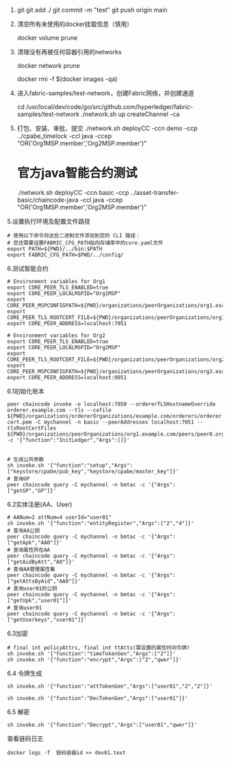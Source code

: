 1. git
   git add ./
   git commit -m "test"
   git push origin main 
2. 清空所有未使用的docker挂载信息（慎用）

   docker volume prune

3. 清理没有再被任何容器引用的networks

   docker network prune

   docker rmi -f $(docker images -qa)

4. 进入fabric-samples/test-network，创建Fabric网络，并创建通道

   cd /usr/local/dev/code/go/src/github.com/hyperledger/fabric-samples/test-network
   ./network.sh up createChannel -ca

5. 打包、安装、审批、提交
   ./network.sh deployCC -ccn demo -ccp ../cpabe_timelock -ccl java -ccep "OR('Org1MSP.member','Org2MSP.member')"
   # 官方java智能合约测试
   ./network.sh deployCC -ccn basic -ccp ../asset-transfer-basic/chaincode-java -ccl java -ccep "OR('Org1MSP.member','Org2MSP.member')"

5.设置执行环境及配置文件路径

    # 使用以下命令将这些二进制文件添加到您的 CLI 路径：
    # 您还需要设置FABRIC_CFG_PATH指向存储库中的core.yaml文件
    export PATH=${PWD}/../bin:$PATH
    export FABRIC_CFG_PATH=$PWD/../config/

6.测试智能合约

    # Environment variables for Org1
    export CORE_PEER_TLS_ENABLED=true
    export CORE_PEER_LOCALMSPID="Org1MSP"
    export CORE_PEER_MSPCONFIGPATH=${PWD}/organizations/peerOrganizations/org1.example.com/users/Admin@org1.example.com/msp
    export CORE_PEER_TLS_ROOTCERT_FILE=${PWD}/organizations/peerOrganizations/org1.example.com/peers/peer0.org1.example.com/tls/ca.crt
    export CORE_PEER_ADDRESS=localhost:7051
    
    # Environment variables for Org2
    export CORE_PEER_TLS_ENABLED=true
    export CORE_PEER_LOCALMSPID="Org2MSP"
    export CORE_PEER_TLS_ROOTCERT_FILE=${PWD}/organizations/peerOrganizations/org2.example.com/peers/peer0.org2.example.com/tls/ca.crt
    export CORE_PEER_MSPCONFIGPATH=${PWD}/organizations/peerOrganizations/org2.example.com/users/Admin@org2.example.com/msp
    export CORE_PEER_ADDRESS=localhost:9051

6.1初始化账本

    peer chaincode invoke -o localhost:7050 --ordererTLSHostnameOverride orderer.example.com --tls --cafile ${PWD}/organizations/ordererOrganizations/example.com/orderers/orderer.example.com/msp/tlscacerts/tlsca.example.com-cert.pem -C mychannel -n basic --peerAddresses localhost:7051 --tlsRootCertFiles ${PWD}/organizations/peerOrganizations/org1.example.com/peers/peer0.org1.example.com/tls/ca.crt -c '{"function":"InitLedger","Args":[]}'
     
    
    # 生成公共参数
    sh invoke.sh '{"function":"setup","Args":["keystore/cpabe/pub_key","keystore/cpabe/master_key"]}'
    # 查询GP
    peer chaincode query -C mychannel -n bmtac -c '{"Args":["getGP","GP"]}'

6.2实体注册(AA、User)

    # AANum=2 attNum=4 userId="user01"
    sh invoke.sh '{"function":"entityRegister","Args":["2","4"]}'
    # 查询AA公钥
    peer chaincode query -C mychannel -n bmtac -c '{"Args":["getApk","AA0"]}'
    # 查询属性所在AA
    peer chaincode query -C mychannel -n bmtac -c '{"Args":["getAidByAtt","A0"]}'
    # 查询AA管理属性集
    peer chaincode query -C mychannel -n bmtac -c '{"Args":["getAttsByAid","AA0"]}'
    # 查询user01的公钥
    peer chaincode query -C mychannel -n bmtac -c '{"Args":["getUpk","user01"]}'
    # 查询user01
    peer chaincode query -C mychannel -n bmtac -c '{"Args":["getUserkeys","user01"]}'

6.3加密

    # final int policyAttrs, final int ttAtts(需设置的属性时间令牌)
    sh invoke.sh '{"function":"timeTokenGen","Args":["2"]}'
    sh invoke.sh '{"function":"encrypt","Args":["2","qwer"]}'

6.4 令牌生成

    sh invoke.sh '{"function":"attTokenGen","Args":["user01","2","2"]}'

    sh invoke.sh '{"function":"DecTokenGen","Args":["user01"]}'

6.5 解密

    sh invoke.sh '{"function":"Decrypt","Args":["user01","qwer"]}'

查看链码日志

    docker logs -f  链码容器id >> dev01.text